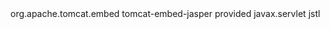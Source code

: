 <!--JSP사용-->
<dependency>
	<groupId>org.apache.tomcat.embed</groupId>
	<artifactId>tomcat-embed-jasper</artifactId>
	<scope>provided</scope>
</dependency>
<dependency>
	<groupId>javax.servlet</groupId>
	<artifactId>jstl</artifactId>
</dependency>